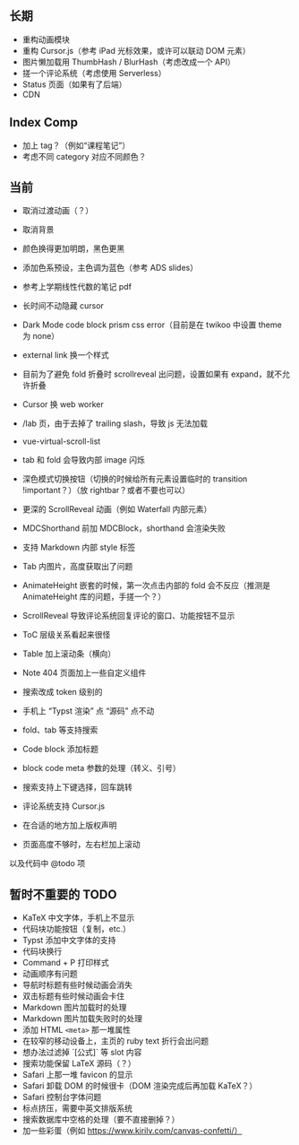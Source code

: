 ## 长期

 - 重构动画模块
 - 重构 Cursor.js（参考 iPad 光标效果，或许可以联动 DOM 元素）
 - 图片懒加载用 ThumbHash / BlurHash（考虑改成一个 API）
 - 搓一个评论系统（考虑使用 Serverless）
 - Status 页面（如果有了后端）
 - CDN

## Index Comp

 - 加上 tag？（例如“课程笔记”）
 - 考虑不同 category 对应不同颜色？

## 当前

 - 取消过渡动画（？）
 - 取消背景
 - 颜色换得更加明朗，黑色更黑
 - 添加色系预设，主色调为蓝色（参考 ADS slides）
 - 参考上学期线性代数的笔记 pdf

 - 长时间不动隐藏 cursor
 - Dark Mode code block prism css error（目前是在 twikoo 中设置 theme 为 none）
 - external link 换一个样式
 - 目前为了避免 fold 折叠时 scrollreveal 出问题，设置如果有 expand，就不允许折叠
 - Cursor 换 web worker
 - /lab 页，由于去掉了 trailing slash，导致 js 无法加载
 - vue-virtual-scroll-list
 - tab 和 fold 会导致内部 image 闪烁
 - 深色模式切换按钮（切换的时候给所有元素设置临时的 transition !important？）（放 rightbar？或者不要也可以）
 - 更深的 ScrollReveal 动画（例如 Waterfall 内部元素）
 - MDCShorthand 前加 MDCBlock，shorthand 会渲染失败
 - 支持 Markdown 内部 style 标签
 - Tab 内图片，高度获取出了问题
 - AnimateHeight 嵌套的时候，第一次点击内部的 fold 会不反应（推测是 AnimateHeight 库的问题，手搓一个？）
 - ScrollReveal 导致评论系统回复评论的窗口、功能按钮不显示
 - ToC 层级关系看起来很怪
 - Table 加上滚动条（横向）
 - Note 404 页面加上一些自定义组件
 - 搜索改成 token 级别的
 - 手机上 “Typst 渲染” 点 “源码” 点不动
 - fold、tab 等支持搜索
 - Code block 添加标题
 - block code meta 参数的处理（转义、引号）
 - 搜索支持上下键选择，回车跳转
 - 评论系统支持 Cursor.js
 - 在合适的地方加上版权声明
 - 页面高度不够时，左右栏加上滚动

以及代码中 @todo 项

## 暂时不重要的 TODO

 - KaTeX 中文字体，手机上不显示
 - 代码块功能按钮（复制，etc.）
 - Typst 添加中文字体的支持
 - 代码块换行
 - Command + P 打印样式
 - 动画顺序有问题
 - 导航时标题有些时候动画会消失
 - 双击标题有些时候动画会卡住
 - Markdown 图片加载时的处理
 - Markdown 图片加载失败时的处理
 - 添加 HTML `<meta>` 那一堆属性 
 - 在较窄的移动设备上，主页的 ruby text 折行会出问题
 - 想办法过滤掉 \`[公式]\` 等 slot 内容
 - 搜索功能保留 LaTeX 源码（？）
 - Safari 上那一堆 favicon 的显示
 - Safari 卸载 DOM 的时候很卡（DOM 渲染完成后再加载 KaTeX？）
 - Safari 控制台字体问题
 - 标点挤压，需要中英文排版系统
 - 搜索数据库中空格的处理（要不直接删掉？）
 - 加一些彩蛋（例如 https://www.kirilv.com/canvas-confetti/）
